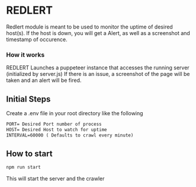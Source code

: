 # REDLERT
Redlert module is meant to be used to monitor the uptime of desired host(s).
If the host is down, you will get a Alert, as well as a screenshot and timestamp of occurence.

### How it works
REDLERT Launches a puppeteer instance that accesses the running server (initialized by server.js)
If there is an issue, a screenshot of the page will be taken and an alert will be fired.


## Initial Steps
Create a .env file in your root directory like the following
``` html
PORT= Desired Port number of process
HOST= Desired Host to watch for uptime
INTERVAL=60000 ( Defaults to crawl every minute)
```

## How to start
```js
npm run start
```
This will start the server and the crawler 

